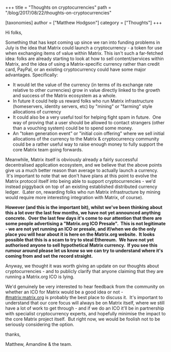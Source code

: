 +++
title = "Thoughts on cryptocurrencies"
path = "/blog/2017/08/22/thoughts-on-cryptocurrencies"

[taxonomies]
author = ["Matthew Hodgson"]
category = ["Thoughts"]
+++

Hi folks,

Something that has kept coming up since we ran into funding problems in July is the idea that Matrix could launch a cryptocurrency - a token for use when exchanging items of value within Matrix. This isn't such a far-fetched idea: folks are already starting to look at how to sell content/services within Matrix, and the idea of using a Matrix-specific currency rather than credit card, PayPal, or an existing cryptocurrency could have some major advantages. Specifically:
<ul>
 	<li>It would let the value of the currency (in terms of its exchange rate relative to other currencies) grow in value directly linked to the growth and success of the Matrix ecosystem as a whole.</li>
 	<li>In future it could help us reward folks who run Matrix infrastructure (homeservers, identity servers, etc) by "mining" or "farming" style allocations of currency</li>
 	<li>It could also be a very useful tool for helping fight spam in future.  One way of proving that a user should be allowed to contact strangers (other than a vouching system) could be to spend some money.</li>
 	<li>An "token generation event" or "initial coin offering" where we sell initial allocations of the currency to the Matrix &amp; cryptocurrency community could be a rather useful way to raise enough money to fully support the core Matrix team going forwards.</li>
</ul>
Meanwhile, Matrix itself is obviously already a fairly successful decentralised application ecosystem, and we believe that the above points give us a much better reason than average to actually launch a currency.  It's important to note that we don't have plans at this point to evolve the Matrix protocol itself into being able to support cryptocurrencies - we'd instead piggyback on top of an existing established distributed currency ledger.  (Later on, rewarding folks who run Matrix infrastructure by mining would require more interesting integration with Matrix, of course).

<strong>However (and this is the important bit), whilst we've been thinking about this a lot over the last few months, we have not yet announced anything concrete.  Over the last few days it's come to our attention that there are some people advertising a "Matrix.org ICO Presale".  This is not legitimate - we are not yet running an ICO or presale, and if/when we do the only place you will hear about it is here on the Matrix.org website. 
 It looks possible that this is a scam to try to steal Ethereum.  We have not yet authorised anyone to sell hypothetical Matrix currency.  If you see this rumour around please let us know so we can try to understand where it's coming from and set the record straight.</strong>

Anyway, we thought it was worth giving an update on our thoughts about cryptocurrencies - and to publicly clarify that anyone claiming that they are running a Matrix.org ICO is lying.

We'd genuinely be very interested to hear feedback from the community on whether an ICO for Matrix would be a good idea or not - <a href="https://matrix.to/#/#matrix:matrix.org">#matrix:matrix.org</a> is probably the best place to discuss it.  It's important to understand that our core focus will always be on Matrix itself, where we still have a lot of work to get through - and if we do an ICO it'll be in partnership with specialist cryptocurrency experts, and hopefully minimise the impact to the core Matrix project itself.  But right now, we would be foolish not to be seriously considering the option.

thanks,

Matthew, Amandine &amp; the team.
